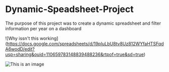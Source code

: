 # Dynamic-Speadsheet-Project
The purpose of this project was to create a dynamic spreadsheet and filter information per year on a dashboard

![Why issn't this working] (https://docs.google.com/spreadsheets/d/19pluLbU8tv8Uz812WYfaHTSFqdA6wodD/edit?usp=sharing&ouid=110659783148839488236&rtpof=true&sd=true)

![This is an image](https://myoctocat.com/assets/images/base-octocat.svg)
